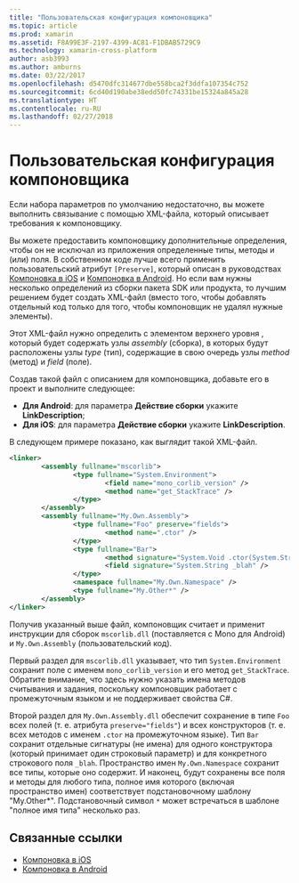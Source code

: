```yaml
---
title: "Пользовательская конфигурация компоновщика"
ms.topic: article
ms.prod: xamarin
ms.assetid: F8A99E3F-2197-4399-AC81-F1DBAB5729C9
ms.technology: xamarin-cross-platform
author: asb3993
ms.author: amburns
ms.date: 03/22/2017
ms.openlocfilehash: d5470dfc314677dbe558bca2f3ddfa107354c752
ms.sourcegitcommit: 6cd40d190abe38edd50fc74331be15324a845a28
ms.translationtype: HT
ms.contentlocale: ru-RU
ms.lasthandoff: 02/27/2018
---
```

# <a name="custom-linker-configuration"></a>Пользовательская конфигурация компоновщика

Если набора параметров по умолчанию недостаточно, вы можете выполнить связывание с помощью XML-файла, который описывает требования к компоновщику.

Вы можете предоставить компоновщику дополнительные определения, чтобы он не исключал из приложения определенные типы, методы и (или) поля. В собственном коде лучше всего применить пользовательский атрибут `[Preserve]`, который описан в руководствах [Компоновка в iOS](~/ios/deploy-test/linker.md) и [Компоновка в Android](~/android/deploy-test/linker.md).
Но если вам нужны несколько определений из сборки пакета SDK или продукта, то лучшим решением будет создать XML-файл (вместо того, чтобы добавлять отдельный код только для того, чтобы компоновщик не удалял нужные элементы).

Этот XML-файл нужно определить с элементом верхнего уровня <linker>, который будет содержать узлы *assembly* (сборка), в которых будут расположены узлы *type* (тип), содержащие в свою очередь узлы *method* (метод) и *field* (поле).

Создав такой файл с описанием для компоновщика, добавьте его в проект и выполните следующее:

-  **Для Android**: для параметра **Действие сборки** укажите **LinkDescription**;
-  **Для iOS**: для параметра **Действие сборки** укажите **LinkDescription**.


В следующем примере показано, как выглядит такой XML-файл.

```xml
<linker>
        <assembly fullname="mscorlib">
                <type fullname="System.Environment">
                        <field name="mono_corlib_version" />
                        <method name="get_StackTrace" />
                </type>
        </assembly>
        <assembly fullname="My.Own.Assembly">
                <type fullname="Foo" preserve="fields">
                        <method name=".ctor" />
                </type>
                <type fullname="Bar">
                        <method signature="System.Void .ctor(System.String)" />
                        <field signature="System.String _blah" />
                </type>
                <namespace fullname="My.Own.Namespace" />
                <type fullname="My.Other*" />
        </assembly>
</linker>
```

Получив указанный выше файл, компоновщик считает и применит инструкции для сборок `mscorlib.dll` (поставляется с Mono для Android) и `My.Own.Assembly` (пользовательский код).

Первый раздел для `mscorlib.dll` указывает, что тип `System.Environment` сохранит поле с именем `mono_corlib_version` и его метод `get_StackTrace`.
Обратите внимание, что здесь нужно указать имена методов считывания и задания, поскольку компоновщик работает с промежуточным языком и не поддерживает свойства C#.

Второй раздел для `My.Own.Assembly.dll` обеспечит сохранение в типе `Foo` всех полей (т. е. атрибута `preserve="fields"`) и всех конструкторов (т. е. всех методов с именем `.ctor` на промежуточном языке). Тип `Bar` сохранит отдельные сигнатуры (не имена) для одного конструктора (который принимает один строковый параметр) и для конкретного строкового поля `_blah`.
Пространство имен `My.Own.Namespace` сохранит все типы, которые оно содержит.
И наконец, будут сохранены все поля и методы для любого типа, полное имя которого (включая пространство имен) соответствует подстановочному шаблону "My.Other\*". Подстановочный символ `*` может встречаться в шаблоне "полное имя типа" несколько раз.



## <a name="related-links"></a>Связанные ссылки

- [Компоновка в iOS](~/ios/deploy-test/linker.md)
- [Компоновка в Android](~/android/deploy-test/linker.md)
